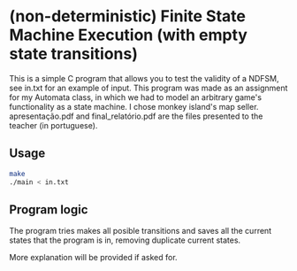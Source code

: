# (non-deterministic) Finite State Machine Execution (with empty state transitions)

This is a simple C program that allows you to test the validity of a NDFSM, see in.txt for an example of input. This program was made as an assignment for my Automata class, in which we had to model an arbitrary game's functionality as a state machine. I chose monkey island's map seller. apresentação.pdf and final_relatório.pdf are the files presented to the teacher (in portuguese).

## Usage

```bash
make
./main < in.txt
```

## Program logic

The program tries makes all posible transitions and saves all the current states that the program is in, removing duplicate current states.

More explanation will be provided if asked for.
